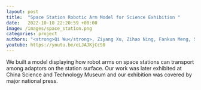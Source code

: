 ```yaml
---
layout: post
title:  "Space Station Robotic Arm Model for Science Exhibition "
date:   2022-10-10 22:20:59 +00:00
image: /images/space_station.png
categories: project
authors: "<strong>Qi Wu</strong>, Ziyang Xu, Zihao Ning, Fankun Meng, Shengtai Yao, Jianxin Yang, Shangfeng Pan, Ying Liu"
youtube: https://youtu.be/eLJAJKjCcS0
---
```


We built a model displaying how robot arms on space stations can transport among adaptors on the station surface. Our work was later exhibited at China Science and Technology Museum and our exhibition was covered by major national press. 

